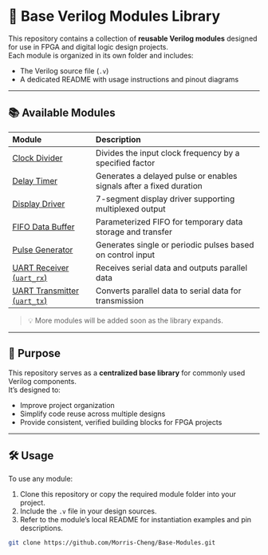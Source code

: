 # 🧩 Base Verilog Modules Library

This repository contains a collection of **reusable Verilog modules** designed for use in FPGA and digital logic design projects.  
Each module is organized in its own folder and includes:

- The Verilog source file (`.v`)  
- A dedicated README with usage instructions and pinout diagrams

---

## 📚 Available Modules

| Module | Description |
|:----------------------------|:----------------------------|
| [Clock Divider](https://github.com/Morris-Cheng/Base-Modules/tree/main/Clock_divider_module) | Divides the input clock frequency by a specified factor |
| [Delay Timer](https://github.com/Morris-Cheng/Base-Modules/tree/main/Delay_timer_module) | Generates a delayed pulse or enables signals after a fixed duration |
| [Display Driver](https://github.com/Morris-Cheng/Base-Modules/tree/main/Display_module) | 7-segment display driver supporting multiplexed output |
| [FIFO Data Buffer](https://github.com/Morris-Cheng/Base-Modules/tree/main/FIFO_module) | Parameterized FIFO for temporary data storage and transfer |
| [Pulse Generator](https://github.com/Morris-Cheng/Base-Modules/tree/main/Pulse_module) | Generates single or periodic pulses based on control input |
| [UART Receiver (`uart_rx`)](https://github.com/Morris-Cheng/Base-Modules/tree/main/UART_rx_module) | Receives serial data and outputs parallel data |
| [UART Transmitter (`uart_tx`)](https://github.com/Morris-Cheng/Base-Modules/tree/main/UART_tx_module) | Converts parallel data to serial data for transmission |

> 💡 More modules will be added soon as the library expands.

---

## 🧠 Purpose

This repository serves as a **centralized base library** for commonly used Verilog components.  
It’s designed to:
- Improve project organization  
- Simplify code reuse across multiple designs  
- Provide consistent, verified building blocks for FPGA projects

---

## 🛠️ Usage

To use any module:

1. Clone this repository or copy the required module folder into your project.
2. Include the `.v` file in your design sources.
3. Refer to the module’s local README for instantiation examples and pin descriptions.

```bash
git clone https://github.com/Morris-Cheng/Base-Modules.git
